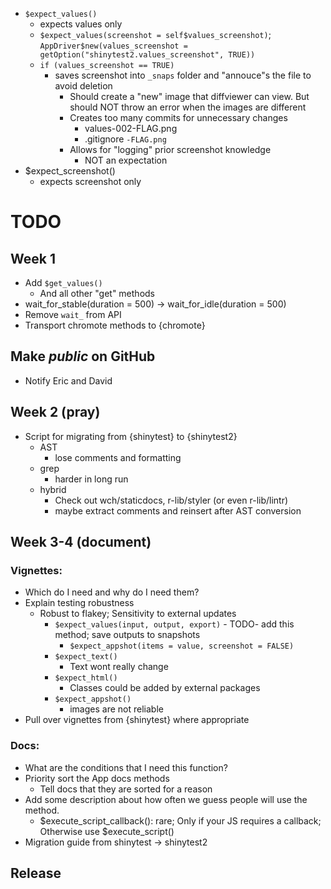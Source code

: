 
* `$expect_values()`
  * expects values only
  * `$expect_values(screenshot = self$values_screenshot)`; `AppDriver$new(values_screenshot = getOption("shinytest2.values_screenshot", TRUE))`
  * `if (values_screenshot == TRUE)`
    * saves screenshot into `_snaps` folder and "annouce"s the file to avoid deletion
      * Should create a "new" image that diffviewer can view. But should NOT throw an error when the images are different
      * Creates too many commits for unnecessary changes
        * values-002-FLAG.png
        * .gitignore `-FLAG.png`
      * Allows for "logging" prior screenshot knowledge
        * NOT an expectation
* $expect_screenshot()
  * expects screenshot only


# TODO
## Week 1
* Add `$get_values()`
  * And all other "get" methods
* wait_for_stable(duration = 500) -> wait_for_idle(duration = 500)
* Remove `wait_` from API
* Transport chromote methods to {chromote}

## Make *public* on GitHub
* Notify Eric and David

## Week 2 (pray)

* Script for migrating from {shinytest} to {shinytest2}
  * AST
    * lose comments and formatting
  * grep
    * harder in long run
  * hybrid
    * Check out wch/staticdocs, r-lib/styler (or even r-lib/lintr)
    * maybe extract comments and reinsert after AST conversion


## Week 3-4 (document)

### Vignettes:
* Which do I need and why do I need them?
* Explain testing robustness
  * Robust to flakey; Sensitivity to external updates
    <!-- * `$expect_names(key)` - TODO- add this method; save outputs to snapshots if no key is provided
      * `$expect_appshot(items = value, screenshot = FALSE)` -->
    * `$expect_values(input, output, export)` - TODO- add this method; save outputs to snapshots
      * `$expect_appshot(items = value, screenshot = FALSE)`
    * `$expect_text()`
      * Text wont really change
    * `$expect_html()`
      * Classes could be added by external packages
    * `$expect_appshot()`
      * images are not reliable
* Pull over vignettes from {shinytest} where appropriate

### Docs:
* What are the conditions that I need this function?
* Priority sort the App docs methods
  * Tell docs that they are sorted for a reason
* Add some description about how often we guess people will use the method.
  * $execute_script_callback(): rare; Only if your JS requires a callback; Otherwise use $execute_script()
* Migration guide from shinytest -> shinytest2

## Release
